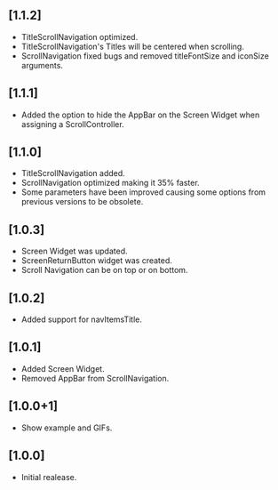## [1.1.2]

- TitleScrollNavigation optimized.
- TitleScrollNavigation's Titles will be centered when scrolling.
- ScrollNavigation fixed bugs and removed titleFontSize and iconSize arguments.

## [1.1.1]

- Added the option to hide the AppBar on the Screen Widget when assigning a ScrollController.

## [1.1.0]

- TitleScrollNavigation added.
- ScrollNavigation optimized making it 35% faster.
- Some parameters have been improved causing some options from previous versions to be obsolete.

## [1.0.3]

- Screen Widget was updated.
- ScreenReturnButton widget was created.
- Scroll Navigation can be on top or on bottom.

## [1.0.2]

- Added support for navItemsTitle.

## [1.0.1]

- Added Screen Widget.
- Removed AppBar from ScrollNavigation.

## [1.0.0+1]

- Show example and GIFs.

## [1.0.0]

- Initial realease.
